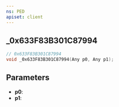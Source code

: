 ```yaml
---
ns: PED
apiset: client
---
```

## _0x633F83B301C87994

```c
// 0x633F83B301C87994
void _0x633F83B301C87994(Any p0, Any p1);
```


## Parameters
* **p0**:
* **p1**: